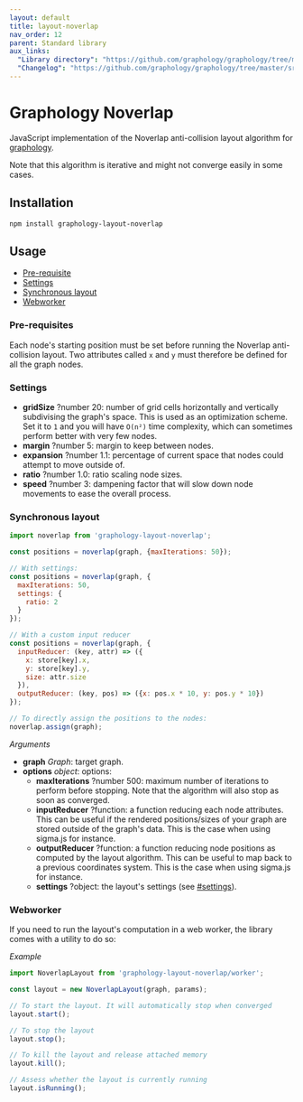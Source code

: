 ```yaml
---
layout: default
title: layout-noverlap
nav_order: 12
parent: Standard library
aux_links:
  "Library directory": "https://github.com/graphology/graphology/tree/master/src/layout-noverlap"
  "Changelog": "https://github.com/graphology/graphology/tree/master/src/layout-noverlap/CHANGELOG.md"
---
```


# Graphology Noverlap

JavaScript implementation of the Noverlap anti-collision layout algorithm for [graphology](..).

Note that this algorithm is iterative and might not converge easily in some cases.

## Installation

```
npm install graphology-layout-noverlap
```

## Usage

- [Pre-requisite](#pre-requisite)
- [Settings](#settings)
- [Synchronous layout](#synchronous-layout)
- [Webworker](#webworker)

### Pre-requisites

Each node's starting position must be set before running the Noverlap anti-collision layout. Two attributes called `x` and `y` must therefore be defined for all the graph nodes.

### Settings

- **gridSize** <span class="code">?number</span> <span class="default">20</span>: number of grid cells horizontally and vertically subdivising the graph's space. This is used as an optimization scheme. Set it to `1` and you will have `O(n²)` time complexity, which can sometimes perform better with very few nodes.
- **margin** <span class="code">?number</span> <span class="default">5</span>: margin to keep between nodes.
- **expansion** <span class="code">?number</span> <span class="default">1.1</span>: percentage of current space that nodes could attempt to move outside of.
- **ratio** <span class="code">?number</span> <span class="default">1.0</span>: ratio scaling node sizes.
- **speed** <span class="code">?number</span> <span class="default">3</span>: dampening factor that will slow down node movements to ease the overall process.

### Synchronous layout

```js
import noverlap from 'graphology-layout-noverlap';

const positions = noverlap(graph, {maxIterations: 50});

// With settings:
const positions = noverlap(graph, {
  maxIterations: 50,
  settings: {
    ratio: 2
  }
});

// With a custom input reducer
const positions = noverlap(graph, {
  inputReducer: (key, attr) => ({
    x: store[key].x,
    y: store[key].y,
    size: attr.size
  }),
  outputReducer: (key, pos) => ({x: pos.x * 10, y: pos.y * 10})
});

// To directly assign the positions to the nodes:
noverlap.assign(graph);
```

_Arguments_

- **graph** _Graph_: target graph.
- **options** _object_: options:
  - **maxIterations** <span class="code">?number</span> <span class="default">500</span>: maximum number of iterations to perform before stopping. Note that the algorithm will also stop as soon as converged.
  - **inputReducer** <span class="code">?function</span>: a function reducing each node attributes. This can be useful if the rendered positions/sizes of your graph are stored outside of the graph's data. This is the case when using sigma.js for instance.
  - **outputReducer** <span class="code">?function</span>: a function reducing node positions as computed by the layout algorithm. This can be useful to map back to a previous coordinates system. This is the case when using sigma.js for instance.
  - **settings** <span class="code">?object</span>: the layout's settings (see [#settings](#settings)).

### Webworker

If you need to run the layout's computation in a web worker, the library comes with a utility to do so:

_Example_

```js
import NoverlapLayout from 'graphology-layout-noverlap/worker';

const layout = new NoverlapLayout(graph, params);

// To start the layout. It will automatically stop when converged
layout.start();

// To stop the layout
layout.stop();

// To kill the layout and release attached memory
layout.kill();

// Assess whether the layout is currently running
layout.isRunning();
```

